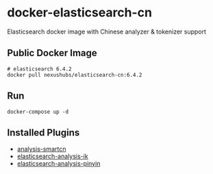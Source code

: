 # docker-elasticsearch-cn

Elasticsearch docker image with Chinese analyzer & tokenizer support

## Public Docker Image

```shell
# elasticsearch 6.4.2
docker pull nexushubs/elasticsearch-cn:6.4.2
```

## Run

```shell
docker-compose up -d
```

## Installed Plugins

* [analysis-smartcn](https://github.com/elastic/elasticsearch/tree/master/plugins/analysis-smartcn/)
* [elasticsearch-analysis-ik](https://github.com/medcl/elasticsearch-analysis-ik)
* [elasticsearch-analysis-pinyin](https://github.com/medcl/elasticsearch-analysis-pinyin)
